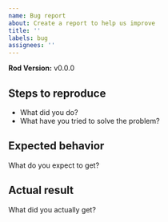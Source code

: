 ```yaml
---
name: Bug report
about: Create a report to help us improve
title: ''
labels: bug
assignees: ''
---
```


**Rod Version:** v0.0.0

## Steps to reproduce

- What did you do?
- What have you tried to solve the problem?

## Expected behavior

What do you expect to get?

## Actual result

What did you actually get?
